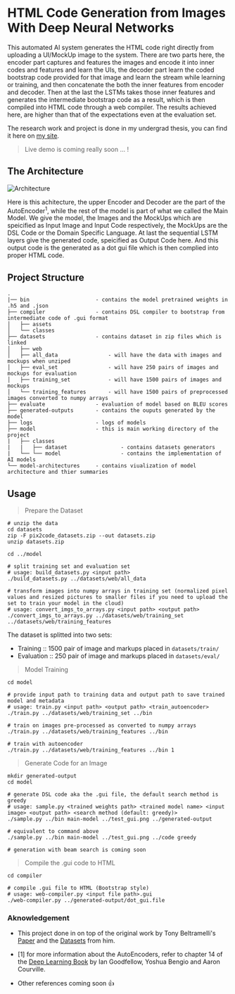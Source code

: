 # HTML Code Generation from Images With Deep Neural Networks

This automated AI system generates the HTML code right directly from uploading a UI/MockUp image to the system. There are two parts here, the encoder part captures and features the images and encode it into inner codes and features and learn the UIs, the decoder part learn the coded bootstrap code provided for that image and learn the stream while learning or training, and then concatenate the both the inner features from encoder and decoder. Then at the last the LSTMs takes those inner features and generates the intermediate bootstrap code as a result, which is then compiled into HTML code through a web compiler. The results achieved here, are higher than that of the expectations even at the evaluation set.

The research work and project is done in my undergrad thesis, you can find it here on [my site](https://taneemishere.github.io/projects/project-one.html).

> Live demo is coming really soon ... !

## The Architecture

![Architecture](https://raw.githubusercontent.com/taneemishere/html-code-generation-from-images-with-deep-neural-networks/main/resources-for-md/My-FYP-Work.png)

Here is this achitecture, the upper Encoder and Decoder are the part of the AutoEncoder<sup>1</sup>, while the rest of the model is part of what we called the Main Model. We give the model, the Images and the MockUps which are speicified as Input Image and Input Code respectively, the MockUps are the DSL Code or the Domain Specific Language. At last the sequential LSTM layers give the generated code, speicified as Output Code here. And this output code is the generated as a dot gui file which is then complied into proper HTML code.

## Project Structure

```
.
|── bin                     - contains the model pretrained weights in .h5 and .json 
├── compiler                - contains DSL compiler to bootstrap from intermediate code of .gui format
│   ├── assets      
│   └── classes
├── datasets                - contains dataset in zip files which is linked
│   ├── web                     
│   ├── all_data                - will have the data with images and mockups when unziped
│   ├── eval_set                - will have 250 pairs of images and mockups for evaluation
│   ├── training_set            - will have 1500 pairs of images and mockups
│   └── training_features       - will have 1500 pairs of preprocessed images converted to numpy arrays
├── evaluate                - evaluation of model based on BLEU scores
├── generated-outputs       - contains the ouputs generated by the model
├── logs                    - logs of models
├── model                   - this is main working directory of the project 
|   ├── classes
|   |   ├── dataset                 - contains datasets generators
|   └── └── model                   - contains the implementation of AI models
└── model-architectures     - contains viualization of model architecture and thier summaries 

```

## Usage

> Prepare the Dataset

```
# unzip the data
cd datasets
zip -F pix2code_datasets.zip --out datasets.zip
unzip datasets.zip

cd ../model

# split training set and evaluation set 
# usage: build_datasets.py <input path> 
./build_datasets.py ../datasets/web/all_data

# transform images into numpy arrays in training set (normalized pixel values and resized pictures to smaller files if you need to upload the set to train your model in the cloud)
# usage: convert_imgs_to_arrays.py <input path> <output path>
./convert_imgs_to_arrays.py ../datasets/web/training_set ../datasets/web/training_features
```

The dataset is splitted into two sets:

- Training :: 1500 pair of image and markups placed in ```datasets/train/```
- Evaluation :: 250 pair of image and markups placed in ```datasets/eval/```

> Model Training

```
cd model

# provide input path to training data and output path to save trained model and metadata
# usage: train.py <input path> <output path> <train_autoencoder>
./train.py ../datasets/web/training_set ../bin

# train on images pre-processed as converted to numpy arrays
./train.py ../datasets/web/training_features ../bin

# train with autoencoder
./train.py ../datasets/web/training_features ../bin 1
```

> Generate Code for an Image

```
mkdir generated-output
cd model

# generate DSL code aka the .gui file, the default search method is greedy
# usage: sample.py <trained weights path> <trained model name> <input image> <output path> <search method (default: greedy)>
./sample.py ../bin main-model ../test_gui.png ../generated-output

# equivalent to command above
./sample.py ../bin main-model ../test_gui.png ../code greedy

# generation with beam search is coming soon
```

> Compile the .gui code to HTML

```
cd compiler

# compile .gui file to HTML (Bootstrap style)
# usage: web-compiler.py <input file path>.gui
./web-compiler.py ../generated-output/dot_gui.file
```

### Aknowledgement

- This project done in on top of the original work by Tony Beltramelli's [Paper](https://arxiv.org/pdf/1705.07962.pdf) and the [Datasets](https://github.com/tonybeltramelli/pix2code/tree/master/datasets) from him.

- [1] for more information about the AutoEncoders, refer to chapter 14 of the [Deep Learning Book](https://www.deeplearningbook.org/contents/autoencoders.html) by Ian Goodfellow, Yoshua Bengio and Aaron Courville.

- Other references coming soon 👍
